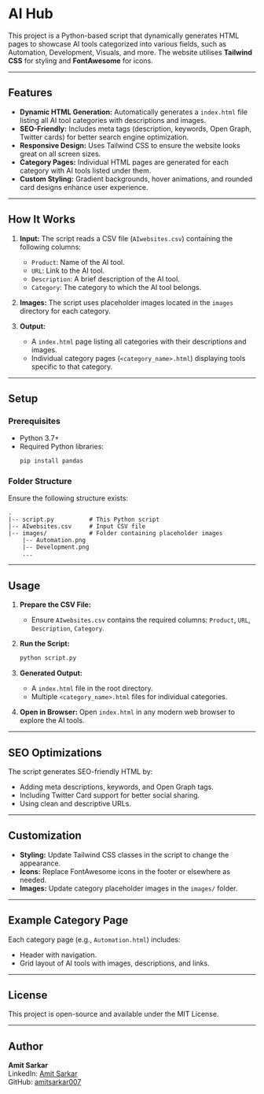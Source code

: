 # AI Hub

This project is a Python-based script that dynamically generates HTML pages to showcase AI tools categorized into various fields, such as Automation, Development, Visuals, and more. The website utilises **Tailwind CSS** for styling and **FontAwesome** for icons.

---

## Features

- **Dynamic HTML Generation:** Automatically generates a `index.html` file listing all AI tool categories with descriptions and images.
- **SEO-Friendly:** Includes meta tags (description, keywords, Open Graph, Twitter cards) for better search engine optimization.
- **Responsive Design:** Uses Tailwind CSS to ensure the website looks great on all screen sizes.
- **Category Pages:** Individual HTML pages are generated for each category with AI tools listed under them.
- **Custom Styling:** Gradient backgrounds, hover animations, and rounded card designs enhance user experience.

---

## How It Works

1. **Input:** The script reads a CSV file (`AIwebsites.csv`) containing the following columns:
   - `Product`: Name of the AI tool.
   - `URL`: Link to the AI tool.
   - `Description`: A brief description of the AI tool.
   - `Category`: The category to which the AI tool belongs.

2. **Images:** The script uses placeholder images located in the `images` directory for each category.

3. **Output:**
   - A `index.html` page listing all categories with their descriptions and images.
   - Individual category pages (`<category_name>.html`) displaying tools specific to that category.

---

## Setup

### Prerequisites
- Python 3.7+
- Required Python libraries:
  ```bash
  pip install pandas
  ```

### Folder Structure
Ensure the following structure exists:
```
.
|-- script.py          # This Python script
|-- AIwebsites.csv     # Input CSV file
|-- images/            # Folder containing placeholder images
    |-- Automation.png
    |-- Development.png
    ...
```

---

## Usage

1. **Prepare the CSV File:**
   - Ensure `AIwebsites.csv` contains the required columns: `Product`, `URL`, `Description`, `Category`.

2. **Run the Script:**
   ```bash
   python script.py
   ```

3. **Generated Output:**
   - A `index.html` file in the root directory.
   - Multiple `<category_name>.html` files for individual categories.

4. **Open in Browser:** Open `index.html` in any modern web browser to explore the AI tools.

---

## SEO Optimizations

The script generates SEO-friendly HTML by:
- Adding meta descriptions, keywords, and Open Graph tags.
- Including Twitter Card support for better social sharing.
- Using clean and descriptive URLs.

---

## Customization

- **Styling:** Update Tailwind CSS classes in the script to change the appearance.
- **Icons:** Replace FontAwesome icons in the footer or elsewhere as needed.
- **Images:** Update category placeholder images in the `images/` folder.

---

## Example Category Page

Each category page (e.g., `Automation.html`) includes:
- Header with navigation.
- Grid layout of AI tools with images, descriptions, and links.

---

## License
This project is open-source and available under the MIT License.

---

## Author
**Amit Sarkar**  
LinkedIn: [Amit Sarkar](https://www.linkedin.com/in/amitsarkar007)  
GitHub: [amitsarkar007](https://github.com/amitsarkar007)